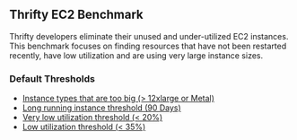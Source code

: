 ## Thrifty EC2 Benchmark

Thrifty developers eliminate their unused and under-utilized EC2 instances. This benchmark focuses on finding resources that have not been restarted recently, have low utilization and are using very large instance sizes.

### Default Thresholds

- [Instance types that are too big (> 12xlarge or Metal)](https://hub.steampipe.io/mods/turbot/aws_thrifty/queries/large_ec2_instances)
- [Long running instance threshold (90 Days)](https://hub.steampipe.io/mods/turbot/aws_thrifty/queries/long_running_instances)
- [Very low utilization threshold (< 20%)](https://hub.steampipe.io/mods/turbot/aws_thrifty/queries/low_utilization_ec2_instance)
- [Low utilization threshold (< 35%)](https://hub.steampipe.io/mods/turbot/aws_thrifty/queries/low_utilization_ec2_instance)
